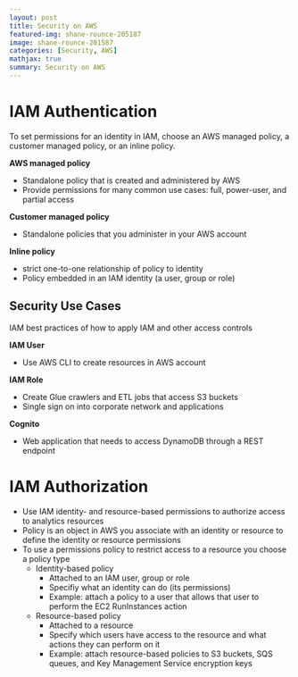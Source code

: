 ```yaml
---
layout: post
title: Security on AWS
featured-img: shane-rounce-205187
image: shane-rounce-201587
categories: [Security, AWS]
mathjax: true
summary: Security on AWS
---
```


# IAM Authentication

To set permissions for an identity in IAM, choose an AWS managed policy, a customer managed policy, or an inline policy.

**AWS managed policy**
- Standalone policy that is created and administered by AWS
- Provide permissions for many common use cases: full, power-user, and partial access

**Customer managed policy**
- Standalone policies that you administer in your AWS account

**Inline policy**
- strict one-to-one relationship of policy to identity
- Policy embedded in an IAM identity (a user, group or role)

## Security Use Cases

IAM best practices of how to apply IAM and other access controls

**IAM User**
- Use AWS CLI to create resources in AWS account

**IAM Role**
- Create Glue crawlers and ETL jobs that access S3 buckets
- Single sign on into corporate network and applications

**Cognito**
- Web application that needs to access DynamoDB through a REST endpoint

# IAM Authorization

- Use IAM identity- and resource-based permissions to authorize access to analytics resources
- Policy is an object in AWS you associate with an identity or resource to define the identity or resource permissions
- To use a permissions policy to restrict access to a resource you choose a policy type
  - Identity-based policy
    - Attached to an IAM user, group or role
    - Specifiy what an identity can do (its permissions)
    - Example: attach a policy to a user that allows that user to perform the EC2 RunInstances action
  - Resource-based policy
    - Attached to a resource
    - Specify which users have access to the resource and what actions they can perform on it
    - Example: attach resource-based policies to S3 buckets, SQS queues, and Key Management Service encryption keys




